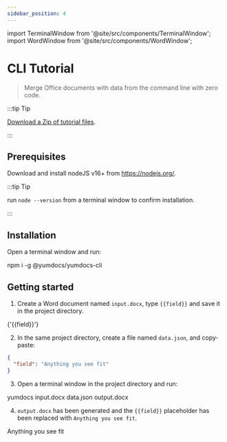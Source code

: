 ```yaml
---
sidebar_position: 4
---
```


import TerminalWindow from '@site/src/components/TerminalWindow';
import WordWindow from '@site/src/components/WordWindow';

# CLI Tutorial

> Merge Office documents with data from the command line with zero code.

:::tip Tip

[Download a Zip of tutorial files](./assets/04-cli-tutorial.zip).

:::

## Prerequisites

Download and install nodeJS v16+ from https://nodejs.org/.

:::tip Tip

run `node --version` from a terminal window to confirm installation.

:::

## Installation

Open a terminal window and run:

<TerminalWindow>
npm i -g @yumdocs/yumdocs-cli
</TerminalWindow>

## Getting started

1) Create a Word document named `input.docx`, type `{{field}}` and save it in the project directory.

<WordWindow title="input.docx">
{'{{field}}'}
</WordWindow>

2) In the same project directory, create a file named `data.json`, and copy-paste:

```json showLineNumbers title=data.json
{
  "field": "Anything you see fit"
}
```

3) Open a terminal window in the project directory and run:

<TerminalWindow>
yumdocs input.docx data.json output.docx
</TerminalWindow>

4) `output.docx` has been generated and the `{{field}}` placeholder has been replaced with `Anything you see fit`.

<WordWindow title="output.docx">
Anything you see fit
</WordWindow>